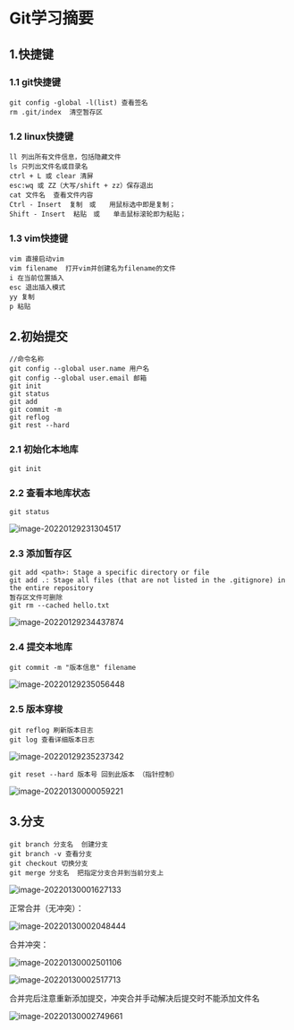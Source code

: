 

# Git学习摘要

## 1.快捷键

### 1.1 git快捷键

```git
git config -global -l(list) 查看签名
rm .git/index  清空暂存区

```

### 1.2 linux快捷键

```linux
ll 列出所有文件信息，包括隐藏文件
ls 只列出文件名或目录名
ctrl + L 或 clear 清屏
esc:wq 或 ZZ（大写/shift + zz）保存退出
cat 文件名  查看文件内容
Ctrl - Insert  复制　或　　用鼠标选中即是复制；
Shift - Insert  粘贴　或　　单击鼠标滚轮即为粘贴； 
```

### 1.3 vim快捷键

```vim
vim 直接启动vim
vim filename  打开vim并创建名为filename的文件
i 在当前位置插入
esc 退出插入模式
yy 复制
p 粘贴
```



## 2.初始提交

```git
//命令名称
git config --global user.name 用户名
git config --global user.email 邮箱
git init
git status
git add
git commit -m
git reflog
git rest --hard
```



### 2.1 初始化本地库

```git
git init
```



### 2.2 查看本地库状态

```git
git status
```

![image-20220129231304517](images/image-20220129231304517.png)



### 2.3 添加暂存区

```git
git add <path>: Stage a specific directory or file
git add .: Stage all files (that are not listed in the .gitignore) in the entire repository
暂存区文件可删除
git rm --cached hello.txt
```

![image-20220129234437874](images/image-20220129234437874.png)



### 2.4 提交本地库

```git
git commit -m "版本信息" filename
```

![image-20220129235056448](images/image-20220129235056448.png)



### 2.5 版本穿梭

```git
git reflog 刷新版本日志
git log 查看详细版本日志
```

![image-20220129235237342](images/image-20220129235237342.png)

```git
git reset --hard 版本号 回到此版本 （指针控制）
```

![image-20220130000059221](images/image-20220130000059221.png)



## 3.分支

```git
git branch 分支名  创建分支
git branch -v 查看分支
git checkout 切换分支
git merge 分支名  把指定分支合并到当前分支上
```

![image-20220130001627133](images/image-20220130001627133.png)



正常合并（无冲突）：

![image-20220130002048444](images/image-20220130002048444.png)

合并冲突：

![image-20220130002501106](images/image-20220130002501106.png)

![image-20220130002517713](images/image-20220130002517713.png)

合并完后注意重新添加提交，冲突合并手动解决后提交时不能添加文件名

![image-20220130002749661](images/image-20220130002749661.png)



